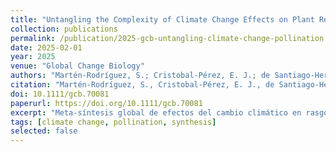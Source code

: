 ```yaml
---
title: "Untangling the Complexity of Climate Change Effects on Plant Reproductive Traits and Pollinators: A Systematic Global Synthesis"
collection: publications
permalink: /publication/2025-gcb-untangling-climate-change-pollination
date: 2025-02-01
year: 2025
venue: "Global Change Biology"
authors: "Martén-Rodríguez, S.; Cristobal-Pérez, E. J.; de Santiago-Hernández, M. H.; Huerta-Ramos, G.; Clemente-Martínez, L.; Krupnick, G.; Taylor, O.; Lopezaraiza-Mikel, M.; Balvino-Olvera, F. J.; Sentíes-Aguilar, E. M.; Díaz-Infante, S.; Aguirre Jaimes, A.; Novais, S.; Cortés-Flores, J.; Lobo-Segura, J.; Fuchs, E. J.; Delgado-Carrillo, O.; Ruiz-Mercado, I.; Sáyago-Lorenzana, R.; Pérez-Arroyo, K.; Quesada, M."
citation: "Martén-Rodríguez, S., Cristobal-Pérez, E. J., de Santiago-Hernández, M. H., <b>Huerta-Ramos, G.</b>, Clemente-Martínez, L., Krupnick, G., Taylor, O., Lopezaraiza-Mikel, M., Balvino-Olvera, F. J., Sentíes-Aguilar, E. M., Díaz-Infante, S., Aguirre Jaimes, A., Novais, S., Cortés-Flores, J., Lobo-Segura, J., Fuchs, E. J., Delgado-Carrillo, O., Ruiz-Mercado, I., Sáyago-Lorenzana, R., Pérez-Arroyo, K., & Quesada, M. (2025). Untangling the complexity of climate change effects on plant reproductive traits and pollinators: A systematic global synthesis. Global Change Biology, 31(2), e70081. https://doi.org/10.1111/gcb.70081"
doi: 10.1111/gcb.70081
paperurl: https://doi.org/10.1111/gcb.70081
excerpt: "Meta-síntesis global de efectos del cambio climático en rasgos reproductivos de plantas y polinizadores."
tags: [climate change, pollination, synthesis]
selected: false
---
```

